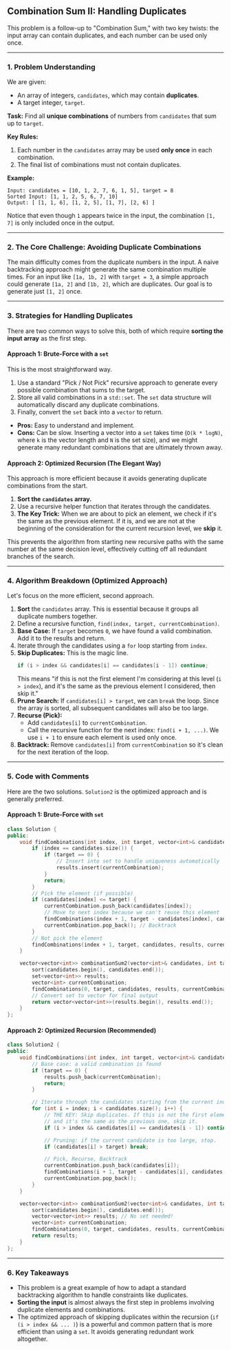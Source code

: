 ## **Combination Sum II: Handling Duplicates**

This problem is a follow-up to "Combination Sum," with two key twists: the input array can contain duplicates, and each number can be used only once.

-----

### **1. Problem Understanding**

We are given:

  * An array of integers, `candidates`, which may contain **duplicates**.
  * A target integer, `target`.

**Task:**
Find all **unique combinations** of numbers from `candidates` that sum up to `target`.

**Key Rules:**

1.  Each number in the `candidates` array may be used **only once** in each combination.
2.  The final list of combinations must not contain duplicates.

**Example:**

```
Input: candidates = [10, 1, 2, 7, 6, 1, 5], target = 8
Sorted Input: [1, 1, 2, 5, 6, 7, 10]
Output: [ [1, 1, 6], [1, 2, 5], [1, 7], [2, 6] ]
```

Notice that even though `1` appears twice in the input, the combination `[1, 7]` is only included once in the output.

-----

### **2. The Core Challenge: Avoiding Duplicate Combinations**

The main difficulty comes from the duplicate numbers in the input. A naive backtracking approach might generate the same combination multiple times. For an input like `[1a, 1b, 2]` with `target = 3`, a simple approach could generate `[1a, 2]` and `[1b, 2]`, which are duplicates. Our goal is to generate just `[1, 2]` once.

-----

### **3. Strategies for Handling Duplicates**

There are two common ways to solve this, both of which require **sorting the input array** as the first step.

#### **Approach 1: Brute-Force with a `set`**

This is the most straightforward way.

1.  Use a standard "Pick / Not Pick" recursive approach to generate every possible combination that sums to the target.
2.  Store all valid combinations in a `std::set`. The `set` data structure will automatically discard any duplicate combinations.
3.  Finally, convert the `set` back into a `vector` to return.

<!-- end list -->

  * **Pros:** Easy to understand and implement.
  * **Cons:** Can be slow. Inserting a vector into a `set` takes time (`O(k * logN)`, where `k` is the vector length and `N` is the set size), and we might generate many redundant combinations that are ultimately thrown away.

#### **Approach 2: Optimized Recursion (The Elegant Way)**

This approach is more efficient because it avoids generating duplicate combinations from the start.

1.  **Sort the `candidates` array.**
2.  Use a recursive helper function that iterates through the candidates.
3.  **The Key Trick:** When we are about to pick an element, we check if it's the same as the previous element. If it is, and we are not at the beginning of the consideration for the current recursion level, we **skip** it.

This prevents the algorithm from starting new recursive paths with the same number at the same decision level, effectively cutting off all redundant branches of the search.

-----

### **4. Algorithm Breakdown (Optimized Approach)**

Let's focus on the more efficient, second approach.

1.  **Sort** the `candidates` array. This is essential because it groups all duplicate numbers together.
2.  Define a recursive function, `find(index, target, currentCombination)`.
3.  **Base Case:** If `target` becomes `0`, we have found a valid combination. Add it to the results and return.
4.  Iterate through the candidates using a `for` loop starting from `index`.
5.  **Skip Duplicates:** This is the magic line.
    ```cpp
    if (i > index && candidates[i] == candidates[i - 1]) continue;
    ```
    This means "if this is not the first element I'm considering at this level (`i > index`), and it's the same as the previous element I considered, then skip it."
6.  **Prune Search:** If `candidates[i] > target`, we can `break` the loop. Since the array is sorted, all subsequent candidates will also be too large.
7.  **Recurse (Pick):**
      * Add `candidates[i]` to `currentCombination`.
      * Call the recursive function for the next index: `find(i + 1, ...)`. We use `i + 1` to ensure each element is used only once.
8.  **Backtrack:** Remove `candidates[i]` from `currentCombination` so it's clean for the next iteration of the loop.

-----

### **5. Code with Comments**

Here are the two solutions. `Solution2` is the optimized approach and is generally preferred.

#### **Approach 1: Brute-Force with `set`**

```cpp
class Solution {
public:
    void findCombinations(int index, int target, vector<int>& candidates, set<vector<int>>& results, vector<int>& currentCombination) {
        if (index == candidates.size()) {
            if (target == 0) {
                // Insert into set to handle uniqueness automatically
                results.insert(currentCombination);
            }
            return;
        }
        // Pick the element (if possible)
        if (candidates[index] <= target) {
            currentCombination.push_back(candidates[index]);
            // Move to next index because we can't reuse this element
            findCombinations(index + 1, target - candidates[index], candidates, results, currentCombination);
            currentCombination.pop_back(); // Backtrack
        }
        // Not pick the element
        findCombinations(index + 1, target, candidates, results, currentCombination);
    }

    vector<vector<int>> combinationSum2(vector<int>& candidates, int target) {
        sort(candidates.begin(), candidates.end());
        set<vector<int>> results;
        vector<int> currentCombination;
        findCombinations(0, target, candidates, results, currentCombination);
        // Convert set to vector for final output
        return vector<vector<int>>(results.begin(), results.end());
    }
};
```

#### **Approach 2: Optimized Recursion (Recommended)**

```cpp
class Solution2 {
public:
    void findCombinations(int index, int target, vector<int>& candidates, vector<vector<int>>& results, vector<int>& currentCombination) {
        // Base case: a valid combination is found
        if (target == 0) {
            results.push_back(currentCombination);
            return;
        }

        // Iterate through the candidates starting from the current index
        for (int i = index; i < candidates.size(); i++) {
            // THE KEY: Skip duplicates. If this is not the first element at this level,
            // and it's the same as the previous one, skip it.
            if (i > index && candidates[i] == candidates[i - 1]) continue;

            // Pruning: if the current candidate is too large, stop.
            if (candidates[i] > target) break;

            // Pick, Recurse, Backtrack
            currentCombination.push_back(candidates[i]);
            findCombinations(i + 1, target - candidates[i], candidates, results, currentCombination);
            currentCombination.pop_back();
        }
    }

    vector<vector<int>> combinationSum2(vector<int>& candidates, int target) {
        sort(candidates.begin(), candidates.end());
        vector<vector<int>> results; // No set needed!
        vector<int> currentCombination;
        findCombinations(0, target, candidates, results, currentCombination);
        return results;
    }
};
```

-----

### **6. Key Takeaways**

  * This problem is a great example of how to adapt a standard backtracking algorithm to handle constraints like duplicates.
  * **Sorting the input** is almost always the first step in problems involving duplicate elements and combinations.
  * The optimized approach of skipping duplicates within the recursion (`if (i > index && ... )`) is a powerful and common pattern that is more efficient than using a `set`. It avoids generating redundant work altogether.